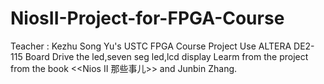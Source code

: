 # NiosII-Project-for-FPGA-Course
Teacher : Kezhu Song
Yu's USTC FPGA Course Project
Use ALTERA DE2-115 Board
Drive the led,seven seg led,lcd display
Learm from the project from the book <<Nios II 那些事儿>> and Junbin Zhang.
